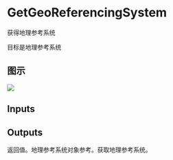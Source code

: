 # GetGeoReferencingSystem

获得地理参考系统

目标是地理参考系统

## 图示

![]($-20221218-19141216.png)

## Inputs

## Outputs

返回值。地理参考系统对象参考。获取地理参考系统。
